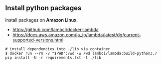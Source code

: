 ## Install python packages

Install packages on **Amazon Linux**.

- https://github.com/lambci/docker-lambda
- https://docs.aws.amazon.com/ja_jp/lambda/latest/dg/current-supported-versions.html

```
# install dependencies into ./lib via container
$ docker run --rm -v "$PWD":/wd -w /wd lambci/lambda:build-python3.7 pip install -U -r requirements.txt -t ./lib
```
